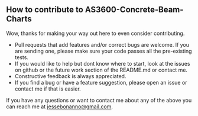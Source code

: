 ## How to contribute to AS3600-Concrete-Beam-Charts

Wow, thanks for making your way out here to even consider contributing. 

* Pull requests that add features and/or correct bugs are welcome. If you are sending one, please make sure your code passes all the pre-existing tests.
* If you would like to help but dont know where to start, look at the issues on github or the future work section of the README.md or contact me.
* Constructive feedback is always appreciated.
* If you find a bug or have a feature suggestion, please open an issue or contact me if that is easier.

If you have any questions or want to contact me about any of the above you can reach me at jessebonanno@gmail.com.
